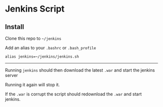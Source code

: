 # Jenkins Script

## Install

Clone this repo to `~/jenkins`

Add an alias to your `.bashrc` or `.bash_profile`

`alias jenkins=~/jenkins/jenkins.sh`

---

Running `jenkins` should then download the latest `.war` and start the jenkins server

Running it again will stop it.

If the `.war` is corrupt the script should redownload the `.war` and start jenkins.
